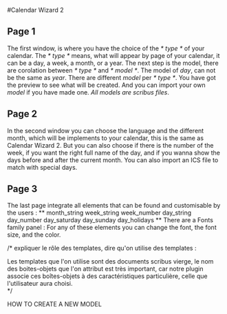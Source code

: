 #Calendar Wizard 2


## Page 1

The first window, is where you have the choice of the _* type *_ of your calendar. The _* type *_ means, what will appear by page of your calendar, it can be a day, a week, a month, or a year.
The next step is the model, there are corolation between _* type *_ and _* model *_. The model of *day*, can not be the same as *year*. There are different _*model*_ per _* type *_.
You have got the preview to see what will be created. And you can import your own _*model*_ if you have made one. _All models are scribus files_.

## Page 2

In the second window you can choose the language and the different month, which will be implements to your calendar, this is the same as Calendar Wizard 2.
But you can also choose if there is the number of the week, if you want the right full name of the day, and if you wanna show the days before and after the current month.
You can also import an ICS file to match with special days.

## Page 3

The last page integrate all elements that can be found and customisable by the users :
**
month_string
week_string
week_number
day_string
day_number
day_saturday
day_sunday
day_holidays
**
There are a Fonts family panel : For any of these elements you can change the font, the font size, and the color.


/* 
expliquer le rôle des templates, dire qu'on utilise des templates :

Les templates que l'on utilise sont des documents scribus vierge, le nom des boites-objets que l'on attribut est très important, 
car notre plugin associe ces boîtes-objets à des caractéristiques particulière, celle que l'utilisateur aura choisi.  
*/


HOW TO CREATE A NEW MODEL

